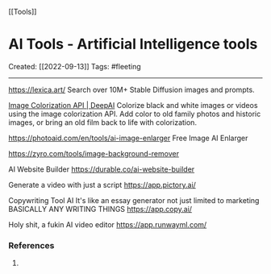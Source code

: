 [[Tools]]

# AI Tools - Artificial Intelligence tools
Created:  [[2022-09-13]]
Tags: #fleeting 

---
https://lexica.art/
Search over 10M+ Stable Diffusion images and prompts.


[Image Colorization API | DeepAI](https://deepai.org/machine-learning-model/colorizer)
Colorize black and white images or videos using the image colorization API. Add color to old family photos and historic images, or bring an old film back to life with colorization.


https://photoaid.com/en/tools/ai-image-enlarger
Free Image AI Enlarger


https://zyro.com/tools/image-background-remover


AI Website Builder
https://durable.co/ai-website-builder


Generate a video with just a script 
https://app.pictory.ai/

Copywriting Tool AI
It's like an essay generator not just limited to marketing
BASICALLY ANY WRITING THINGS
https://app.copy.ai/


Holy shit, a fukin AI video editor
https://app.runwayml.com/








### References
1. 